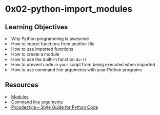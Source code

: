 # 0x02-python-import_modules

## Learning Objectives
<li>Why Python programming is awesome</li>
<li>How to import functions from another file</li>
<li>How to use imported functions</li>
<li>How to create a module</li>
<li>How to use the built-in function <code>dir()</code></li>
<li>How to prevent code in your script from being executed when imported</li>
<li>How to use command line arguments with your Python programs</li>

## Resources
<li><a href="/rltoken/SY-cMfnwbHoPFaJ-D_LWig" target="_blank" title="Modules">Modules</a> </li>
<li><a href="/rltoken/5e3TphtJ6WSVkWsdd2eX_A" target="_blank" title="Command line arguments">Command line arguments</a> </li>
<li><a href="/rltoken/FlkAJ_kPXHC4Y65WrRvA4A" target="_blank" title="Pycodestyle -- Style Guide for Python Code">Pycodestyle – Style Guide for Python Code</a> </li>
